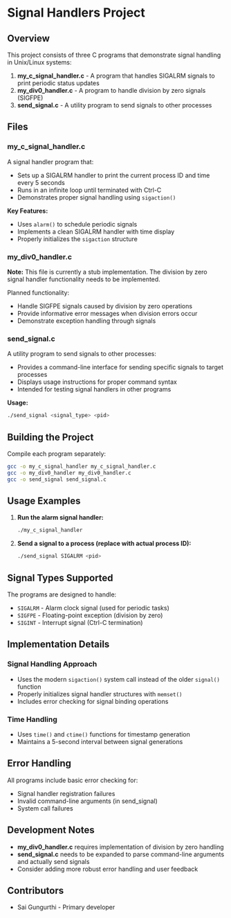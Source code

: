 # Signal Handlers Project

## Overview

This project consists of three C programs that demonstrate signal handling in Unix/Linux systems:

1. **my_c_signal_handler.c** - A program that handles SIGALRM signals to print periodic status updates
2. **my_div0_handler.c** - A program to handle division by zero signals (SIGFPE)
3. **send_signal.c** - A utility program to send signals to other processes

## Files

### my_c_signal_handler.c

A signal handler program that:
- Sets up a SIGALRM handler to print the current process ID and time every 5 seconds
- Runs in an infinite loop until terminated with Ctrl-C
- Demonstrates proper signal handling using `sigaction()`

**Key Features:**
- Uses `alarm()` to schedule periodic signals
- Implements a clean SIGALRM handler with time display
- Properly initializes the `sigaction` structure

### my_div0_handler.c

**Note:** This file is currently a stub implementation. The division by zero signal handler functionality needs to be implemented.

Planned functionality:
- Handle SIGFPE signals caused by division by zero operations
- Provide informative error messages when division errors occur
- Demonstrate exception handling through signals

### send_signal.c

A utility program to send signals to other processes:
- Provides a command-line interface for sending specific signals to target processes
- Displays usage instructions for proper command syntax
- Intended for testing signal handlers in other programs

**Usage:**
```bash
./send_signal <signal_type> <pid>
```

## Building the Project

Compile each program separately:

```bash
gcc -o my_c_signal_handler my_c_signal_handler.c
gcc -o my_div0_handler my_div0_handler.c
gcc -o send_signal send_signal.c
```

## Usage Examples

1. **Run the alarm signal handler:**
   ```bash
   ./my_c_signal_handler
   ```

2. **Send a signal to a process (replace <pid> with actual process ID):**
   ```bash
   ./send_signal SIGALRM <pid>
   ```

## Signal Types Supported

The programs are designed to handle:
- `SIGALRM` - Alarm clock signal (used for periodic tasks)
- `SIGFPE` - Floating-point exception (division by zero)
- `SIGINT` - Interrupt signal (Ctrl-C termination)

## Implementation Details

### Signal Handling Approach
- Uses the modern `sigaction()` system call instead of the older `signal()` function
- Properly initializes signal handler structures with `memset()`
- Includes error checking for signal binding operations

### Time Handling
- Uses `time()` and `ctime()` functions for timestamp generation
- Maintains a 5-second interval between signal generations

## Error Handling

All programs include basic error checking for:
- Signal handler registration failures
- Invalid command-line arguments (in send_signal)
- System call failures

## Development Notes

- **my_div0_handler.c** requires implementation of division by zero handling
- **send_signal.c** needs to be expanded to parse command-line arguments and actually send signals
- Consider adding more robust error handling and user feedback

## Contributors

- Sai Gungurthi - Primary developer
